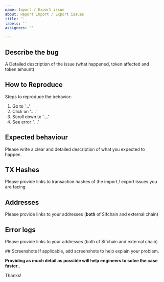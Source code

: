 ```yaml
---
name: Import / Export issue
about: Report Import / Export issues
title: ''
labels: ''
assignees: ''

---
```


## Describe the bug

A Detailed description of the issue (what happened, token affected and token amount)



## How to Reproduce

Steps to reproduce the behavior:
1. Go to '...'
2. Click on '....'
3. Scroll down to '....'
4. See error "..."



## Expected behaviour
Please write a clear and detailed description of what you expected to happen.




## TX Hashes
Please provide links to transaction hashes of the import / export issues you are facing



## Addresses
Please provide links to your addresses (**both** of Sifchain and external chain)



## Error logs
Please provide links to your addresses (both of Sifchain and external chain)



## Screenshots
If applicable, add screenshots to help explain your problem.



**Providing as much detail as possible will help engineers to solve the case faster..**

Thanks!
